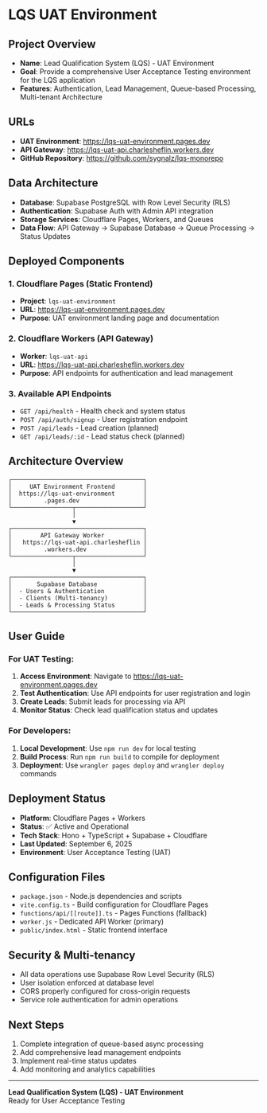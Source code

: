 # LQS UAT Environment

## Project Overview
- **Name**: Lead Qualification System (LQS) - UAT Environment
- **Goal**: Provide a comprehensive User Acceptance Testing environment for the LQS application
- **Features**: Authentication, Lead Management, Queue-based Processing, Multi-tenant Architecture

## URLs
- **UAT Environment**: https://lqs-uat-environment.pages.dev
- **API Gateway**: https://lqs-uat-api.charlesheflin.workers.dev
- **GitHub Repository**: https://github.com/sygnalz/lqs-monorepo

## Data Architecture
- **Database**: Supabase PostgreSQL with Row Level Security (RLS)
- **Authentication**: Supabase Auth with Admin API integration
- **Storage Services**: Cloudflare Pages, Workers, and Queues
- **Data Flow**: API Gateway → Supabase Database → Queue Processing → Status Updates

## Deployed Components

### 1. Cloudflare Pages (Static Frontend)
- **Project**: `lqs-uat-environment`
- **URL**: https://lqs-uat-environment.pages.dev
- **Purpose**: UAT environment landing page and documentation

### 2. Cloudflare Workers (API Gateway)
- **Worker**: `lqs-uat-api`
- **URL**: https://lqs-uat-api.charlesheflin.workers.dev
- **Purpose**: API endpoints for authentication and lead management

### 3. Available API Endpoints
- `GET /api/health` - Health check and system status
- `POST /api/auth/signup` - User registration endpoint
- `POST /api/leads` - Lead creation (planned)
- `GET /api/leads/:id` - Lead status check (planned)

## Architecture Overview

```
┌─────────────────────────────────────┐
│     UAT Environment Frontend        │
│  https://lqs-uat-environment        │
│         .pages.dev                  │
└─────────────────┬───────────────────┘
                  │
                  ▼
┌─────────────────────────────────────┐
│        API Gateway Worker           │
│   https://lqs-uat-api.charlesheflin │
│         .workers.dev                │
└─────────────────┬───────────────────┘
                  │
                  ▼
┌─────────────────────────────────────┐
│       Supabase Database             │
│  - Users & Authentication           │
│  - Clients (Multi-tenancy)          │
│  - Leads & Processing Status        │
└─────────────────────────────────────┘
```

## User Guide

### For UAT Testing:
1. **Access Environment**: Navigate to https://lqs-uat-environment.pages.dev
2. **Test Authentication**: Use API endpoints for user registration and login
3. **Create Leads**: Submit leads for processing via API
4. **Monitor Status**: Check lead qualification status and updates

### For Developers:
1. **Local Development**: Use `npm run dev` for local testing
2. **Build Process**: Run `npm run build` to compile for deployment
3. **Deployment**: Use `wrangler pages deploy` and `wrangler deploy` commands

## Deployment Status
- **Platform**: Cloudflare Pages + Workers
- **Status**: ✅ Active and Operational
- **Tech Stack**: Hono + TypeScript + Supabase + Cloudflare
- **Last Updated**: September 6, 2025
- **Environment**: User Acceptance Testing (UAT)

## Configuration Files
- `package.json` - Node.js dependencies and scripts
- `vite.config.ts` - Build configuration for Cloudflare Pages
- `functions/api/[[route]].ts` - Pages Functions (fallback)
- `worker.js` - Dedicated API Worker (primary)
- `public/index.html` - Static frontend interface

## Security & Multi-tenancy
- All data operations use Supabase Row Level Security (RLS)
- User isolation enforced at database level
- CORS properly configured for cross-origin requests
- Service role authentication for admin operations

## Next Steps
1. Complete integration of queue-based async processing
2. Add comprehensive lead management endpoints
3. Implement real-time status updates
4. Add monitoring and analytics capabilities

---

**Lead Qualification System (LQS) - UAT Environment**  
Ready for User Acceptance Testing